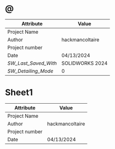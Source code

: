 # @
| Attribute | Value |
| ---  | ---     |
| Project Name |  |
| Author | hackmancoltaire |
| Project number |  |
| Date | 04/13/2024 |
| _SW_Last_Saved_With_ | SOLIDWORKS 2024 |
| _SW_Detailing_Mode_ | 0 |
# Sheet1
| Attribute | Value |
| ---  | ---     |
| Project Name |  |
| Author | hackmancoltaire |
| Project number |  |
| Date | 04/13/2024 |
